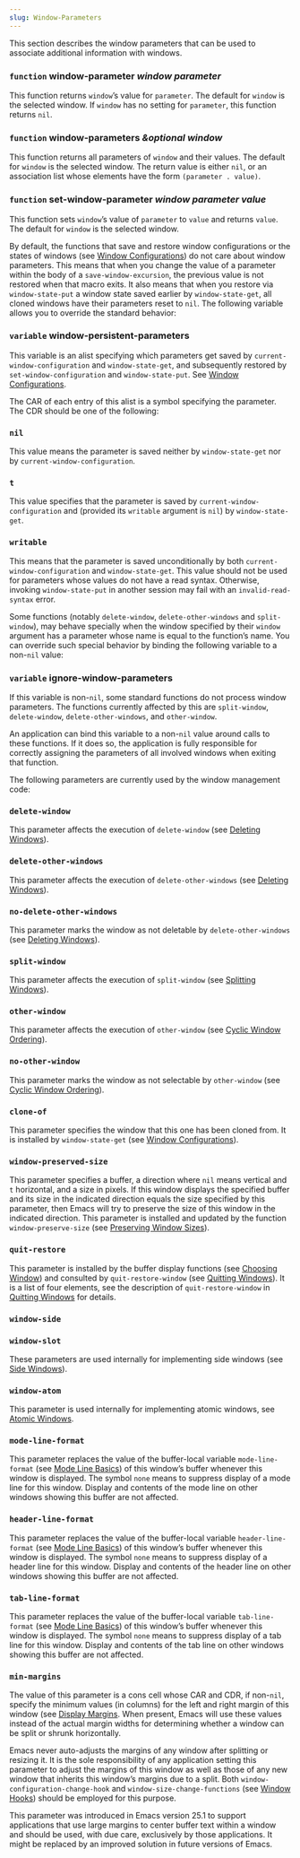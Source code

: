 ```yaml
---
slug: Window-Parameters
---
```


This section describes the window parameters that can be used to associate additional information with windows.

### <span className="tag function">`function`</span> **window-parameter** *window parameter*

This function returns `window`’s value for `parameter`. The default for `window` is the selected window. If `window` has no setting for `parameter`, this function returns `nil`.

### <span className="tag function">`function`</span> **window-parameters** *\&optional window*

This function returns all parameters of `window` and their values. The default for `window` is the selected window. The return value is either `nil`, or an association list whose elements have the form `(parameter . value)`.

### <span className="tag function">`function`</span> **set-window-parameter** *window parameter value*

This function sets `window`’s value of `parameter` to `value` and returns `value`. The default for `window` is the selected window.

By default, the functions that save and restore window configurations or the states of windows (see [Window Configurations](Window-Configurations)) do not care about window parameters. This means that when you change the value of a parameter within the body of a `save-window-excursion`, the previous value is not restored when that macro exits. It also means that when you restore via `window-state-put` a window state saved earlier by `window-state-get`, all cloned windows have their parameters reset to `nil`. The following variable allows you to override the standard behavior:

### <span className="tag variable">`variable`</span> **window-persistent-parameters**

This variable is an alist specifying which parameters get saved by `current-window-configuration` and `window-state-get`, and subsequently restored by `set-window-configuration` and `window-state-put`. See [Window Configurations](Window-Configurations).

The CAR of each entry of this alist is a symbol specifying the parameter. The CDR should be one of the following:

### `nil`

This value means the parameter is saved neither by `window-state-get` nor by `current-window-configuration`.

### `t`

This value specifies that the parameter is saved by `current-window-configuration` and (provided its `writable` argument is `nil`) by `window-state-get`.

### `writable`

This means that the parameter is saved unconditionally by both `current-window-configuration` and `window-state-get`. This value should not be used for parameters whose values do not have a read syntax. Otherwise, invoking `window-state-put` in another session may fail with an `invalid-read-syntax` error.

Some functions (notably `delete-window`, `delete-other-windows` and `split-window`), may behave specially when the window specified by their `window` argument has a parameter whose name is equal to the function’s name. You can override such special behavior by binding the following variable to a non-`nil` value:

### <span className="tag variable">`variable`</span> **ignore-window-parameters**

If this variable is non-`nil`, some standard functions do not process window parameters. The functions currently affected by this are `split-window`, `delete-window`, `delete-other-windows`, and `other-window`.

An application can bind this variable to a non-`nil` value around calls to these functions. If it does so, the application is fully responsible for correctly assigning the parameters of all involved windows when exiting that function.

The following parameters are currently used by the window management code:

### `delete-window`

This parameter affects the execution of `delete-window` (see [Deleting Windows](Deleting-Windows)).

### `delete-other-windows`

This parameter affects the execution of `delete-other-windows` (see [Deleting Windows](Deleting-Windows)).

### `no-delete-other-windows`

This parameter marks the window as not deletable by `delete-other-windows` (see [Deleting Windows](Deleting-Windows)).

### `split-window`

This parameter affects the execution of `split-window` (see [Splitting Windows](Splitting-Windows)).

### `other-window`

This parameter affects the execution of `other-window` (see [Cyclic Window Ordering](Cyclic-Window-Ordering)).

### `no-other-window`

This parameter marks the window as not selectable by `other-window` (see [Cyclic Window Ordering](Cyclic-Window-Ordering)).

### `clone-of`

This parameter specifies the window that this one has been cloned from. It is installed by `window-state-get` (see [Window Configurations](Window-Configurations)).

### `window-preserved-size`

This parameter specifies a buffer, a direction where `nil` means vertical and `t` horizontal, and a size in pixels. If this window displays the specified buffer and its size in the indicated direction equals the size specified by this parameter, then Emacs will try to preserve the size of this window in the indicated direction. This parameter is installed and updated by the function `window-preserve-size` (see [Preserving Window Sizes](Preserving-Window-Sizes)).

### `quit-restore`

This parameter is installed by the buffer display functions (see [Choosing Window](Choosing-Window)) and consulted by `quit-restore-window` (see [Quitting Windows](Quitting-Windows)). It is a list of four elements, see the description of `quit-restore-window` in [Quitting Windows](Quitting-Windows) for details.

### `window-side`

### `window-slot`

These parameters are used internally for implementing side windows (see [Side Windows](Side-Windows)).

### `window-atom`

This parameter is used internally for implementing atomic windows, see [Atomic Windows](Atomic-Windows).

### `mode-line-format`

This parameter replaces the value of the buffer-local variable `mode-line-format` (see [Mode Line Basics](Mode-Line-Basics)) of this window’s buffer whenever this window is displayed. The symbol `none` means to suppress display of a mode line for this window. Display and contents of the mode line on other windows showing this buffer are not affected.

### `header-line-format`

This parameter replaces the value of the buffer-local variable `header-line-format` (see [Mode Line Basics](Mode-Line-Basics)) of this window’s buffer whenever this window is displayed. The symbol `none` means to suppress display of a header line for this window. Display and contents of the header line on other windows showing this buffer are not affected.

### `tab-line-format`

This parameter replaces the value of the buffer-local variable `tab-line-format` (see [Mode Line Basics](Mode-Line-Basics)) of this window’s buffer whenever this window is displayed. The symbol `none` means to suppress display of a tab line for this window. Display and contents of the tab line on other windows showing this buffer are not affected.

### `min-margins`

The value of this parameter is a cons cell whose CAR and CDR, if non-`nil`, specify the minimum values (in columns) for the left and right margin of this window (see [Display Margins](Display-Margins). When present, Emacs will use these values instead of the actual margin widths for determining whether a window can be split or shrunk horizontally.

Emacs never auto-adjusts the margins of any window after splitting or resizing it. It is the sole responsibility of any application setting this parameter to adjust the margins of this window as well as those of any new window that inherits this window’s margins due to a split. Both `window-configuration-change-hook` and `window-size-change-functions` (see [Window Hooks](Window-Hooks)) should be employed for this purpose.

This parameter was introduced in Emacs version 25.1 to support applications that use large margins to center buffer text within a window and should be used, with due care, exclusively by those applications. It might be replaced by an improved solution in future versions of Emacs.
